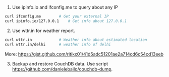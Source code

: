 1. Use ipinfo.io and ifconfig.me to query about any IP
```bash
curl ifconfig.me		# Get your external IP
curl ipinfo.io/127.0.0.1	# Get info about 127.0.0.1
```
2. Use wttr.in for weather report.
```bash
curl wttr.in			# Weather info about estimated location
curl wttr.in/delhi		# weather info of delhi
```
More: https://gist.github.com/ritikx01/41d5adc51201ae2a714cd6c54cd13eeb

3. Backup and restore CouchDB data. Use script https://github.com/danielebailo/couchdb-dump.
